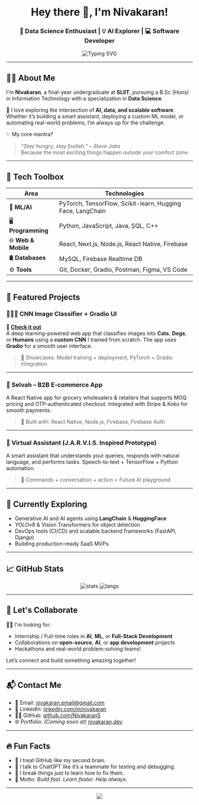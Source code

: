 <h1 align="center">Hey there 👋, I'm Nivakaran!</h1>
<h3 align="center">🚀 Data Science Enthusiast | 💡 AI Explorer | 💻 Software Developer</h3>

<p align="center">
  <img
    src="https://readme-typing-svg.herokuapp.com?font=Fira+Code&duration=4000&pause=1000&color=00F779&center=true&vCenter=true&width=600&lines=Turning+Data+Into+Decisions...;Building+Smart+Apps+With+Code+and+Creativity!"
    alt="Typing SVG"
/>
</p>



---

## 👨‍🎓 About Me

I'm **Nivakaran**, a final-year undergraduate at **SLIIT**, pursuing a B.Sc (Hons) in Information Technology with a specialization in **Data Science**.

🚀 I love exploring the intersection of **AI, data, and scalable software**. Whether it’s building a smart assistant, deploying a custom ML model, or automating real-world problems, I’m always up for the challenge.

✨ My core mantra?  
> *“Stay hungry, stay foolish.” – Steve Jobs*  
Because the most exciting things happen *outside* your comfort zone.

---

## 🔧 Tech Toolbox

| Area | Technologies |
|------|--------------|
| 🧠 **ML/AI** | PyTorch, TensorFlow, Scikit-learn, Hugging Face, LangChain |
| 🖥️ **Programming** | Python, JavaScript, Java, SQL, C++ |
| 🌐 **Web & Mobile** | React, Next.js, Node.js, React Native, Firebase |
| 🛢️ **Databases** | MySQL, Firebase Realtime DB |
| ⚙️ **Tools** | Git, Docker, Gradio, Postman, Figma, VS Code |

---

## 💼 Featured Projects

### 🐶🐱🧑 CNN Image Classifier + Gradio UI  
**🔗 [Check it out]([https://github.com/NivakaranS/image-classification-gradio](https://huggingface.co/spaces/nivakaran/classification-gradio-KNCVU))**  
A deep learning-powered web app that classifies images into **Cats**, **Dogs**, or **Humans** using a **custom CNN** I trained from scratch. The app uses **Gradio** for a smooth user interface.

> 🚀 Showcases: Model training + deployment, PyTorch + Gradio integration

---

### 🛒 Selvah – B2B E-commerce App  
A React Native app for grocery wholesalers & retailers that supports MOQ pricing and OTP-authenticated checkout. Integrated with Stripe & Koko for smooth payments.

> 💼 Built with: React Native, Node.js, Firebase, Firebase Auth

---

### 🧠 Virtual Assistant (J.A.R.V.I.S. Inspired Prototype)  
A smart assistant that understands your queries, responds with natural language, and performs tasks. Speech-to-text + TensorFlow + Python automation.

> 💬 Commands + conversation + action = Future AI playground

---

## 🌱 Currently Exploring
- Generative AI and AI agents using **LangChain** & **HuggingFace**
- YOLOv8 & Vision Transformers for object detection
- DevOps tools (CI/CD) and scalable backend frameworks (FastAPI, Django)
- Building production-ready SaaS MVPs

---

## 📈 GitHub Stats

<p align="center">
  <img src="https://github-readme-stats.vercel.app/api?username=NivakaranS&show_icons=true&theme=tokyonight" alt="stats"/>
  <img src="https://github-readme-stats.vercel.app/api/top-langs/?username=NivakaranS&layout=compact&theme=tokyonight" alt="langs"/>
</p>

---

## 🤝 Let's Collaborate

🧑‍💻 I'm looking for:

- Internship / Full-time roles in **AI**, **ML**, or **Full-Stack Development**
- Collaborations on **open-source**, **AI**, or **app development** projects
- Hackathons and real-world problem-solving teams!

Let’s connect and build something amazing together!

---

## 📬 Contact Me

- 📧 Email: [nivakaran.email@gmail.com](mailto:nivakaran@hotmail.com)
- 💼 LinkedIn: [linkedin.com/in/nivakaran](https://linkedin.com/in/nivakaranS)
- 🧑‍💻 GitHub: [github.com/NivakaranS](https://github.com/NivakaranS)
- 🌐 Portfolio: *(Coming soon at)* [nivakaran.dev](https://nivakaran.dev)

---

## 🔥 Fun Facts

- 🧠 I treat GitHub like my second brain.
- 💬 I talk to ChatGPT like it’s a teammate for testing and debugging.
- 🧪 I break things just to learn how to fix them.
- 🎯 Motto: *Build fast. Learn faster. Help always.*

---

<p align="center">
  <img src="https://capsule-render.vercel.app/api?type=waving&color=gradient&height=100&section=footer"/>
</p>
